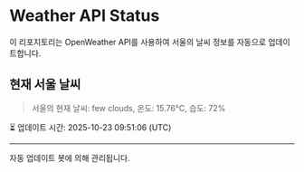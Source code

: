 
# Weather API Status

이 리포지토리는 OpenWeather API를 사용하여 서울의 날씨 정보를 자동으로 업데이트합니다.

## 현재 서울 날씨
> 서울의 현재 날씨: few clouds, 온도: 15.76°C, 습도: 72%

⏳ 업데이트 시간: 2025-10-23 09:51:06 (UTC)

---
자동 업데이트 봇에 의해 관리됩니다.
